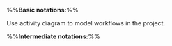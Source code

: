 %%**Basic notations:**%%

<panel type="danger" header="`W10.2a` Can use basic activity diagram notations :star:" no-close>
  <include src="../../book/modeling/modelingBehaviors/activityDiagrams/full.md" />
  <panel header=":dart: Evidence" expanded>

Use activity diagram to model workflows in the project.

  </panel>
</panel>

%%**Intermediate notations:**%%

<panel type="info" header="`W10.2b` Can use rakes in activity diagrams :star::star::star:" no-close>
  <include src="../../book/uml/activityDiagrams/basicNotations/rakes/full.md" />
<!-- TODO: add evidence -->
</panel>

<panel type="success" header="`W10.2c` Can use swimlanes in activity diagrams :star::star::star::star:" no-close>
  <include src="../../book/uml/activityDiagrams/basicNotations/swimlanes/full.md" />
<!-- TODO: add evidence -->
</panel>
